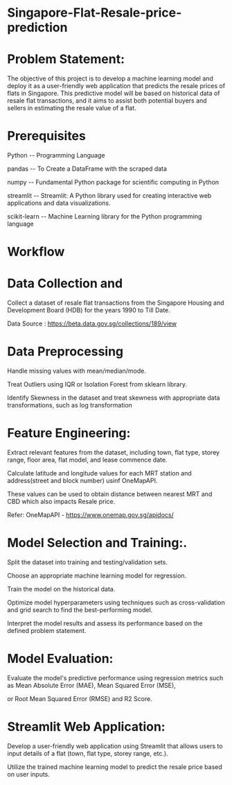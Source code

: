 # Singapore-Flat-Resale-price-prediction

# Problem Statement:

The objective of this project is to develop a machine learning model and deploy it as a user-friendly web application that predicts the resale prices of flats in Singapore. This predictive model will be based on historical data of resale flat transactions, and it aims to assist both potential buyers and sellers in estimating the resale value of a flat.

# Prerequisites

Python -- Programming Language

pandas -- To Create a DataFrame with the scraped data

numpy -- Fundamental Python package for scientific computing in Python

streamlit -- Streamlit: A Python library used for creating interactive web applications and data visualizations.

scikit-learn -- Machine Learning library for the Python programming language

# Workflow

# Data Collection and 

Collect a dataset of resale flat transactions from the Singapore Housing and Development Board (HDB) for the years 1990 to Till Date.

Data Source : https://beta.data.gov.sg/collections/189/view

# Data Preprocessing

Handle missing values with mean/median/mode.

Treat Outliers using IQR or Isolation Forest from sklearn library.

Identify Skewness in the dataset and treat skewness with appropriate data transformations, such as log transformation

# Feature Engineering: 

Extract relevant features from the dataset, including town, flat type, storey range, floor area, flat model, and lease commence date.

Calculate latitude and longitude values for each MRT station and address(street and block number) usinf OneMapAPI.

These values can be used to obtain distance between nearest MRT and CBD which also impacts Resale price.

Refer: OneMapAPI - https://www.onemap.gov.sg/apidocs/

# Model Selection and Training:.

Split the dataset into training and testing/validation sets.

Choose an appropriate machine learning model for regression.

Train the model on the historical data.

Optimize model hyperparameters using techniques such as cross-validation and grid search to find the best-performing model.

Interpret the model results and assess its performance based on the defined problem statement.

# Model Evaluation: 

Evaluate the model's predictive performance using regression metrics such as Mean Absolute Error (MAE), Mean Squared Error (MSE), 

or Root Mean Squared Error (RMSE) and R2 Score.

# Streamlit Web Application: 

Develop a user-friendly web application using Streamlit that allows users to input details of a flat (town, flat type, storey range, etc.). 

Utilize the trained machine learning model to predict the resale price based on user inputs.
